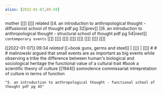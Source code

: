 ```yaml
---
alias: [2022-01-07,09:34]
---
```

 mother [[]] [[]]
 related [[4. an introduction to anthropological thought - diffusionist school of thought pdf pg 32|prev]] [[6. an introduction to anthropological thought - structural school of thought pdf pg 54|next]]
 `contemporary events` [[]] [[]] [[]] [[]] [[]] [[]] [[]] [[]]

[[2022-01-07]] 09:34 _related_ [[=book guns, germs and steel]] | [[]] | [[]] # # #
malinowski argued that small events are as important as big events while observing a tribe
the difference between human's biological and sociological heritage
the functional value of a cultural trait
#book a scientific theory of culture [[1944]]
somnolence
commissariat
intrepretation of culture in terms of function
```query
"5. an introduction to anthropological thought - functional school of thought pdf pg 45"
```